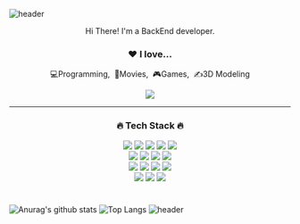 ![header](https://capsule-render.vercel.app/api?type=wave&color=gradient&height=200&section=header&text=mailhyuil&fontSize=60)
<div align="center">

  <p>Hi There! I'm a BackEnd developer.</p>
  
  <h3>❤️ I love...</h3>
  <p>💻Programming,&nbsp;&nbsp;🎥Movies,&nbsp;&nbsp;🎮Games,&nbsp;&nbsp;✍️3D Modeling</p>
   <a href="https://www.youtube.com/lamerhino3d"><img src="https://img.shields.io/badge/My youtube-FF0000?style=for-the-badge&logo=youtube&logoColor=white"></a>
  <hr>
  <h3>🔥 Tech Stack 🔥</h3>
  <div>
    <img src="https://img.shields.io/badge/Html5-E34F26?style=for-the-badge&logo=Html5&logoColor=white">
    <img src="https://img.shields.io/badge/CSS3-1572B6?style=for-the-badge&logo=CSS3&logoColor=white">
    <img src="https://img.shields.io/badge/javascript-F7DF1E?style=for-the-badge&logo=JavaScript&logoColor=white">
    <img src="https://img.shields.io/badge/react-61DAFB?style=for-the-badge&logo=React&logoColor=white">
    <img src="https://img.shields.io/badge/tailwind css-06B6D4?style=for-the-badge&logo=tailwindcss&logoColor=white">
  </div>
  <div>
    <img src="https://img.shields.io/badge/Spring-6DB33F?style=for-the-badge&logo=Spring&logoColor=white">
    <img src="https://img.shields.io/badge/Spring Boot-6DB33F?style=for-the-badge&logo=SpringBoot&logoColor=white">
    <img src="https://img.shields.io/badge/Spring Security-6DB33F?style=for-the-badge&logo=SpringSecurity&logoColor=white">
    <img src="https://img.shields.io/badge/hibernate-59666C?style=for-the-badge&logo=Hibernate&logoColor=white">
  </div>
  <div>
    <img src="https://img.shields.io/badge/Node.js-339933?style=for-the-badge&logo=Node.js&logoColor=white">
    <img src="https://img.shields.io/badge/linux-FCC624?style=for-the-badge&logo=linux&logoColor=white">
    <img src="https://img.shields.io/badge/docker-2496ED?style=for-the-badge&logo=docker&logoColor=white">
    <img src="https://img.shields.io/badge/Amazon AWS-FF9900?style=for-the-badge&logo=AmazonAWS&logoColor=white">
  </div>
  <div>
    <img src="https://img.shields.io/badge/rhino3d-801010?style=for-the-badge&logo=rhinoceros&logoColor=white">
    <img src="https://img.shields.io/badge/Illustrator-FF9A00?style=for-the-badge&logo=AdobeIllustrator&logoColor=white">
    <img src="https://img.shields.io/badge/Photoshop-31A8FF?style=for-the-badge&logo=AdobePhotoshop&logoColor=white">
  </div>
</div>


#
![Anurag's github stats](https://github-readme-stats.vercel.app/api?username=mailhyuil&show_icons=true&theme=tokyonight)
![Top Langs](https://github-readme-stats.vercel.app/api/top-langs/?username=mailhyuil&layout=compact&theme=tokyonight)
![header](https://capsule-render.vercel.app/api?type=wave&color=gradient&height=200&section=footer)
